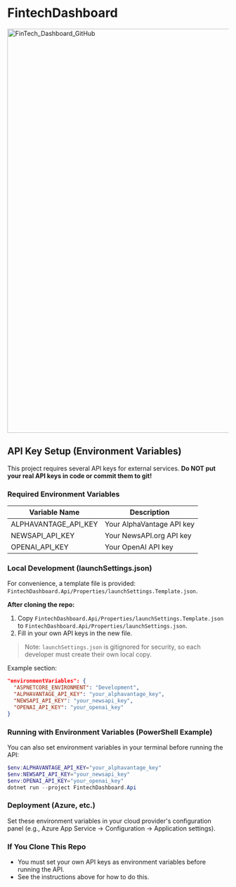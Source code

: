 # FintechDashboard
<img width="1907" height="917" alt="FinTech_Dashboard_GitHub" src="https://github.com/user-attachments/assets/de4176b1-0832-47b2-8b8b-f7f72b3d202c" />

## API Key Setup (Environment Variables)

This project requires several API keys for external services. **Do NOT put your real API keys in code or commit them to git!**

### Required Environment Variables

| Variable Name           | Description                |
|------------------------|----------------------------|
| ALPHAVANTAGE_API_KEY   | Your AlphaVantage API key  |
| NEWSAPI_API_KEY        | Your NewsAPI.org API key   |
| OPENAI_API_KEY         | Your OpenAI API key        |

### Local Development (launchSettings.json)

For convenience, a template file is provided: `FintechDashboard.Api/Properties/launchSettings.Template.json`.

**After cloning the repo:**
1. Copy `FintechDashboard.Api/Properties/launchSettings.Template.json` to `FintechDashboard.Api/Properties/launchSettings.json`.
2. Fill in your own API keys in the new file.

> Note: `launchSettings.json` is gitignored for security, so each developer must create their own local copy.

Example section:
```json
"environmentVariables": {
  "ASPNETCORE_ENVIRONMENT": "Development",
  "ALPHAVANTAGE_API_KEY": "your_alphavantage_key",
  "NEWSAPI_API_KEY": "your_newsapi_key",
  "OPENAI_API_KEY": "your_openai_key"
}
```

### Running with Environment Variables (PowerShell Example)

You can also set environment variables in your terminal before running the API:

```powershell
$env:ALPHAVANTAGE_API_KEY="your_alphavantage_key"
$env:NEWSAPI_API_KEY="your_newsapi_key"
$env:OPENAI_API_KEY="your_openai_key"
dotnet run --project FintechDashboard.Api
```

### Deployment (Azure, etc.)

Set these environment variables in your cloud provider's configuration panel (e.g., Azure App Service → Configuration → Application settings).

### If You Clone This Repo
- You must set your own API keys as environment variables before running the API.
- See the instructions above for how to do this. 
